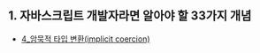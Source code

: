 ## 1. 자바스크립트 개발자라면 알아야 할 33가지 개념
- [4_암묵적 타입 변환(implicit coercion)](https://velog.io/@design0728/%EC%95%94%EB%AC%B5%EC%A0%81-%ED%83%80%EC%9E%85-%EB%B3%80%ED%99%98implicit-coercion-0gqe2tex)




